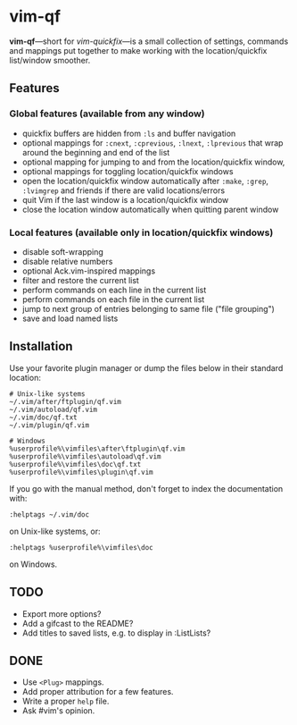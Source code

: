 # vim-qf

**vim-qf**—short for *vim-quickfix*—is a small collection of settings, commands and mappings put together to make working with the location/quickfix list/window smoother.

## Features

### Global features (available from any window)

- quickfix buffers are hidden from `:ls` and buffer navigation
- optional mappings for `:cnext`, `:cprevious`, `:lnext`, `:lprevious` that wrap around the beginning and end of the list
- optional mapping for jumping to and from the location/quickfix window,
- optional mappings for toggling location/quickfix windows
- open the location/quickfix window automatically after `:make`, `:grep`, `:lvimgrep` and friends if there are valid locations/errors
- quit Vim if the last window is a location/quickfix window
- close the location window automatically when quitting parent window

### Local features (available only in location/quickfix windows)

- disable soft-wrapping
- disable relative numbers
- optional Ack.vim-inspired mappings
- filter and restore the current list
- perform commands on each line in the current list
- perform commands on each file in the current list
- jump to next group of entries belonging to same file ("file grouping")
- save and load named lists


## Installation

Use your favorite plugin manager or dump the files below in their standard location:

    # Unix-like systems
    ~/.vim/after/ftplugin/qf.vim
    ~/.vim/autoload/qf.vim
    ~/.vim/doc/qf.txt
    ~/.vim/plugin/qf.vim

    # Windows
    %userprofile%\vimfiles\after\ftplugin\qf.vim
    %userprofile%\vimfiles\autoload\qf.vim
    %userprofile%\vimfiles\doc\qf.txt
    %userprofile%\vimfiles\plugin\qf.vim

If you go with the manual method, don't forget to index the documentation with:

    :helptags ~/.vim/doc

on Unix-like systems, or:

    :helptags %userprofile%\vimfiles\doc

on Windows.

## TODO

* Export more options?
* Add a gifcast to the README?
* Add titles to saved lists, e.g. to display in :ListLists?

## DONE

* Use `<Plug>` mappings.
* Add proper attribution for a few features.
* Write a proper `help` file.
* Ask #vim's opinion.
